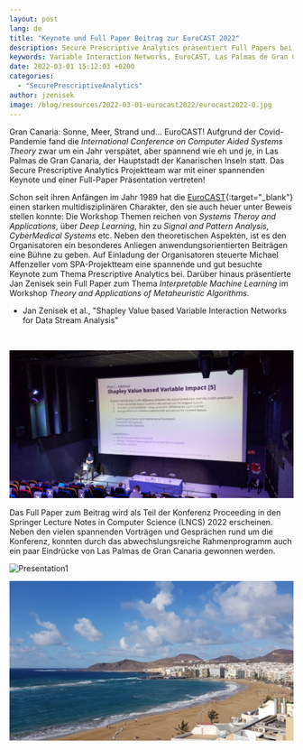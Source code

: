```yaml
---
layout: post
lang: de
title: "Keynote und Full Paper Beitrag zur EuroCAST 2022"
description: Secure Prescriptive Analytics präsentiert Full Papers bei der EuroCAST 2022.
keywords: Variable Interaction Networks, EuroCAST, Las Palmas de Gran Canaria
date: 2022-03-01 15:12:03 +0200
categories:
  - "SecurePrescriptiveAnalytics"
author: jzenisek
image: /blog/resources/2022-03-01-eurocast2022/eurocast2022-0.jpg
---
```


Gran Canaria: Sonne, Meer, Strand und... EuroCAST! Aufgrund der Covid-Pandemie fand die *International Conference on Computer Aided Systems Theory* zwar um ein Jahr verspätet, aber spannend wie eh und je, in Las Palmas de Gran Canaria, der Hauptstadt der Kanarischen Inseln statt. Das Secure Prescriptive Analytics Projektteam war mit einer spannenden Keynote und einer Full-Paper Präsentation vertreten!

<!--more-->
Schon seit ihren Anfängen im Jahr 1989 hat die [EuroCAST][ec]{:target="_blank"} einen starken multidisziplinären Charakter, den sie auch heuer unter Beweis stellen konnte: Die Workshop Themen reichen von *Systems Theroy and Applications*, über *Deep Learning*, hin zu *Signal and Pattern Analysis, CyberMedical Systems* etc. Neben den theoretischen Aspekten, ist es den Organisatoren ein besonderes Anliegen anwendungsorientierten Beiträgen eine Bühne zu geben. Auf Einladung der Organisatoren steuerte Michael Affenzeller vom SPA-Projektteam eine spannende und gut besuchte Keynote zum Thema Prescriptive Analytics bei. Darüber hinaus präsentierte Jan Zenisek sein Full Paper zum Thema *Interpretable Machine Learning* im Workshop *Theory and Applications of Metaheuristic Algorithms*.

- Jan Zenisek et al., "Shapley Value based Variable Interaction Networks for Data Stream Analysis"


<br/>
<!-- ![Presentation1](/blog/resources/2022-03-01-eurocast2022/eurocast2022-0.jpg) -->

![Presentation2](/blog/resources/2022-03-01-eurocast2022/eurocast2022-1.jpg)

Das Full Paper zum Beitrag wird als Teil der Konferenz Proceeding in den Springer Lecture Notes in Computer Science (LNCS) 2022 erscheinen. Neben den vielen spannenden Vorträgen und Gesprächen rund um die Konferenz, konnten durch das abwechslungsreiche Rahmenprogramm auch ein paar Eindrücke von Las Palmas de Gran Canaria gewonnen werden.

![Presentation1](/blog/resources/2022-03-01-eurocast2022/eurocast2022-2.jpg)

![Las Canteras](/blog/resources/2022-03-01-eurocast2022/eurocast2022-3.jpg)

[ec]: http://eurocast2022.fulp.ulpgc.es/workshops-and-participation
